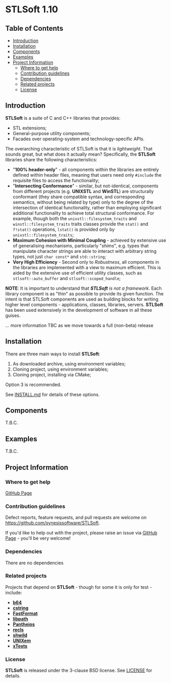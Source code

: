 # STLSoft 1.10 <!-- omit in toc -->

## Table of Contents <!-- omit in toc -->

- [Introduction](#introduction)
- [Installation](#installation)
- [Components](#components)
- [Examples](#examples)
- [Project Information](#project-information)
  - [Where to get help](#where-to-get-help)
  - [Contribution guidelines](#contribution-guidelines)
  - [Dependencies](#dependencies)
  - [Related projects](#related-projects)
  - [License](#license)


## Introduction

**STLSoft** is a suite of C and C++ libraries that provides:
- STL extensions;
- General-purpose utility components;
- Facades over operating-system and technology-specific APIs.

The overarching characteristic of STLSoft is that it is *lightweight*. That sounds great, but what does it actually mean? Specifically, the **STLSoft** libraries share the following characteristics:

- "**100% header-only**" - all components within the libraries are entirely defined within header files, meaning that users need only `#include` the requisite files to access the functionality;
- "**Intersecting Conformance**" -  similar, but not-identical, components from different projects (e.g. **UNIXSTL** and **WinSTL**) are structurally conformant (they share compatible syntax, and corresponding semantics, without being related by type) only to the degree of the intersection of identical functionality, rather than employing significant additional functionality to achieve total structural conformance. For example, though both the `unixstl::filesystem_traits` and `winstl::filesystem_traits` traits classes provide the `stat()` and `f!stat()` operations, `lstat()` is provided only by `unixstl::filesystem_traits`;
- **Maximum Cohesion with Minimal Coupling** - achieved by extensive use of generalising mechanisms, particularly "*shims*", e.g. types that manipulate character strings are able to interact with arbitrary string types, not just `char const*` and `std::string`;
- **Very High Efficiency** - Second only to *Robustness*, all components in the libraries are implemented with a view to maximum efficient. This is aided by the extensive use of efficient utility classes, such as `stlsoft::auto_buffer` and `stlsoft::scoped_handle`;

**NOTE**: It is important to understand that _**STLSoft** is not a framework_. Each library component is as "thin" as possible to provide its given function. The intent is that STLSoft components are used as building blocks for writing higher level components - applications, classes, libraries, servers. **STLSoft** has been used extensively in the development of software in all these guises.

... more information TBC as we move towards a full (non-beta) release


## Installation

There are three main ways to install **STLSoft**:

1. As downloaded archive, using environment variables;
2. Cloning project, using environment variables;
3. Cloning project, installing via CMake;

Option 3 is recommended.

See [INSTALL.md](./INSTALL.md) for details of these options.


## Components

T.B.C.


## Examples

T.B.C.


## Project Information

### Where to get help

[GitHub Page](https://github.com/synesissoftware/STLSoft "GitHub Page")

### Contribution guidelines

Defect reports, feature requests, and pull requests are welcome on https://github.com/synesissoftware/STLSoft.

If you'd like to help out with the project, please raise an issue via [GitHub Page](https://github.com/synesissoftware/STLSoft/issues "GitHub Page") - you'll be very welcome!

### Dependencies

There are no dependencies

### Related projects

Projects that depend on **STLSoft** - though for some it is only for test - include:

* [**b64**](https://github.com/synesissoftware/b64)
* [**cstring**](https://github.com/synesissoftware/cstring)
* [**FastFormat**](https://github.com/synesissoftware/FastFormat)
* [**libpath**](https://github.com/synesissoftware/libpath)
* [**Pantheios**](https://github.com/synesissoftware/Pantheios)
* [**recls**](https://github.com/synesissoftware/recls)
* [**shwild**](https://github.com/synesissoftware/shwild)
* [**UNIXem**](https://github.com/synesissoftware/UNIXem)
* [**xTests**](https://github.com/synesissoftware/xTests)

### License

**STLSoft** is released under the 3-clause BSD license. See [LICENSE](./LICENSE) for details.

